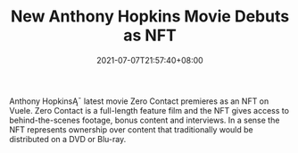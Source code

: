 ﻿---
title: "New Anthony Hopkins Movie Debuts as NFT"
date: 2021-07-07T21:57:40+08:00
lastmod: 2021-07-07T16:45:40+08:00
draft: false
authors: ["Nadia"]
description: "Anthony HopkinsĄ¯ latest movie Zero Contact premieres as an NFT on Vuele. Zero Contact is a full-length feature film and the NFT gives access to behind-the-scenes footage, bonus content and interviews. In a sense the NFT represents ownership over content that traditionally would be distributed on a DVD or Blu-ray."
featuredImage: "new-anthony-hopkins-movie-debuts-as-nft.png"
tags: ["MMORPG","Play to Earn"]
categories: ["news"]
news: ["MMORPG"]
weight: 
lightgallery: true
pinned: false
recommend: false
recommend1: false
---

Anthony HopkinsĄ¯ latest movie Zero Contact premieres as an NFT on Vuele. Zero Contact is a full-length feature film and the NFT gives access to behind-the-scenes footage, bonus content and interviews. In a sense the NFT represents ownership over content that traditionally would be distributed on a DVD or Blu-ray.

<!--more-->

